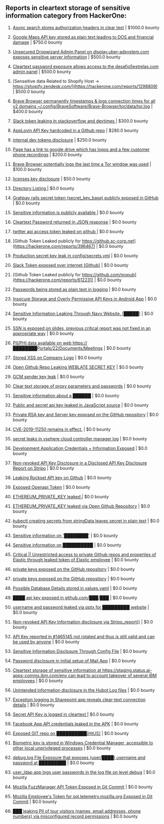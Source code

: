 ## Reports in cleartext storage of sensitive information category from HackerOne:

1. [Async search stores authorization headers in clear text](https://hackerone.com/reports/1042716) | $1000.0 bounty

2. [Google  Maps API key stored as plain text leading to DOS and financial damage](https://hackerone.com/reports/1093667) | $750.0 bounty

3. [Unsecured Dropwizard Admin Panel on display.uber-adsystem.com exposes sensitive server information](https://hackerone.com/reports/651355) | $500.0 bounty

4. [Cleartext password exposure allows access to the desafio5estrelas.com admin panel](https://hackerone.com/reports/344566) | $500.0 bounty

5. [Senseitive data Related to Shopify Host -> https://shopify.zendesk.com/](https://hackerone.com/reports/1298809) | $500.0 bounty

6. [Brave Browser permanently timestamps & logs connection times for all v2 domains ~/.config/BraveSoftware/Brave-Browser/tor/data/tor.log](https://hackerone.com/reports/1249056) | $400.0 bounty

7. [Slack token leaking in stackoverflow and devtimes ](https://hackerone.com/reports/448849) | $300.0 bounty

8. [AppLovin API Key hardcoded in a Github repo](https://hackerone.com/reports/674774) | $280.0 bounty

9. [internal dev tokens disclosure](https://hackerone.com/reports/1940443) | $250.0 bounty

10. [Page has a link to google drive which has logos and a few customer phone recordings](https://hackerone.com/reports/864712) | $200.0 bounty

11. [Brave Browser potentially logs the last time a Tor window was used](https://hackerone.com/reports/1024668) | $100.0 bounty

12. [licenses key disclosure](https://hackerone.com/reports/1079630) | $50.0 bounty

13. [Directory Listing ](https://hackerone.com/reports/223384) | $0.0 bounty

14. [Gratipay rails secret token (secret_key_base) publicly exposed in GitHub](https://hackerone.com/reports/262620) | $0.0 bounty

15. [Sensitive information is publicly available ](https://hackerone.com/reports/282475) | $0.0 bounty

16. [Cleartext Password returned in JSON response](https://hackerone.com/reports/215083) | $0.0 bounty

17. [twitter api access token leaked on github ](https://hackerone.com/reports/361089) | $0.0 bounty

18. [Github Token Leaked publicly for https://github.sc-corp.net](https://hackerone.com/reports/396467) | $0.0 bounty

19. [Production secret key leak in config/secrets.yml](https://hackerone.com/reports/456997) | $0.0 bounty

20. [Slack Token exposed over internet (Github)](https://hackerone.com/reports/386614) | $0.0 bounty

21. [Github Token Leaked publicly for https://github.com/mopub](https://hackerone.com/reports/612231) | $0.0 bounty

22. [Passwords being stored as plain text in logging](https://hackerone.com/reports/469668) | $0.0 bounty

23. [Insecure Storage and Overly Permissive  API Keys in Android App](https://hackerone.com/reports/753868) | $0.0 bounty

24. [Sensitive Information Leaking Through Navy Website. [█████]](https://hackerone.com/reports/812585) | $0.0 bounty

25. [SSN is exposed on slides, previous critical report was not fixed in an appropriate way](https://hackerone.com/reports/874017) | $0.0 bounty

26. [PII/PHI data available on web https://████████Portals/22/Documents/Meetings](https://hackerone.com/reports/877598) | $0.0 bounty

27. [Stored XSS on Company Logo](https://hackerone.com/reports/808167) | $0.0 bounty

28. [Open Github Repo Leaking WEBLATE SECRET KEY](https://hackerone.com/reports/942146) | $0.0 bounty

29. [GCM sender key leak](https://hackerone.com/reports/941590) | $0.0 bounty

30. [Clear text storage of proxy parameters and passwords](https://hackerone.com/reports/685990) | $0.0 bounty

31. [Sensitive information about a ██████](https://hackerone.com/reports/893970) | $0.0 bounty

32. [Public and secret api key leaked  in JavaScript source](https://hackerone.com/reports/983331) | $0.0 bounty

33. [Private RSA key and Server key exposed on the GitHub repository](https://hackerone.com/reports/876751) | $0.0 bounty

34. [CVE-2019-11250 remains in effect.](https://hackerone.com/reports/952771) | $0.0 bounty

35. [secret leaks in vsphere cloud controller manager log](https://hackerone.com/reports/966383) | $0.0 bounty

36. [Development Application Credentials + Information Exposed](https://hackerone.com/reports/1018413) | $0.0 bounty

37. [Non-revoked API Key Disclosure in a Disclosed API Key Disclosure Report on Stripo](https://hackerone.com/reports/1047125) | $0.0 bounty

38. [Leaking Rockset API key on Github](https://hackerone.com/reports/1094151) | $0.0 bounty

39. [Exposed Openapi Token](https://hackerone.com/reports/1132690) | $0.0 bounty

40. [ETHEREUM_PRIVATE_KEY leaked ](https://hackerone.com/reports/1183269) | $0.0 bounty

41. [ ETHEREUM_PRIVATE_KEY leaked via Open Github Repository](https://hackerone.com/reports/1133670) | $0.0 bounty

42. [kubectl creating secrets from stringData leaves secret in plain text](https://hackerone.com/reports/1102064) | $0.0 bounty

43. [Sensitive information on '████████'](https://hackerone.com/reports/1300591) | $0.0 bounty

44. [Sensitive information on ██████████](https://hackerone.com/reports/1300589) | $0.0 bounty

45. [Critical || Unrestricted access to private Github repos and properties of Elastic through leaked token of Elastic employee](https://hackerone.com/reports/1266188) | $0.0 bounty

46. [private keys exposed on the GitHub repository](https://hackerone.com/reports/1255869) | $0.0 bounty

47. [private keys exposed on the GitHub repository](https://hackerone.com/reports/1234531) | $0.0 bounty

48. [Possible Database Details stored in values.yaml](https://hackerone.com/reports/1199803) | $0.0 bounty

49. [████ api key exposed in github.com/███/███](https://hackerone.com/reports/1454965) | $0.0 bounty

50. [username and password leaked via pptx for █████████ website](https://hackerone.com/reports/1512199) | $0.0 bounty

51. [Non-revoked API Key Information disclosure via Stripo_report()](https://hackerone.com/reports/1613714) | $0.0 bounty

52. [API Key reported in #1465145 not rotated and thus is still valid and can be used by anyone](https://hackerone.com/reports/1591770) | $0.0 bounty

53. [Sensitive Information Disclosure Through Config File](https://hackerone.com/reports/1397788) | $0.0 bounty

54. [Password disclosure in initial setup of Mail App](https://hackerone.com/reports/1561471) | $0.0 bounty

55. [Cleartext storage of sensitive information at https://staging.status.ai-apps-comms.ibm.com/env can lead to account takeover  of several IBM employees](https://hackerone.com/reports/1670586) | $0.0 bounty

56. [Unintended information disclosure in the Hubot Log files](https://hackerone.com/reports/1394399) | $0.0 bounty

57. [Exception logging in Sharepoint app reveals clear-text connection details](https://hackerone.com/reports/1652903) | $0.0 bounty

58. [Secret API Key is logged in cleartext ](https://hackerone.com/reports/1662194) | $0.0 bounty

59. [Facebook App API credentials leaked in the APK](https://hackerone.com/reports/1641475) | $0.0 bounty

60. [Exposed GIT repo on ██████████[HtUS]](https://hackerone.com/reports/1629822) | $0.0 bounty

61. [Biometric key is stored in Windows Credential Manager, accessible to other local unprivileged processes](https://hackerone.com/reports/1874155) | $0.0 bounty

62. [debug.log File Exposure that exposes (user/████) username and password at █████████](https://hackerone.com/reports/2122938) | $0.0 bounty

63. [user_ldap app logs user passwords in the log file on level debug](https://hackerone.com/reports/2101165) | $0.0 bounty

64. [Mozilla FuzzManager API Token Exposed in Git Commit](https://hackerone.com/reports/2030076) | $0.0 bounty

65. [Mozilla Employee's Token for sql.telemetry.mozilla.org Exposed in Git Commit](https://hackerone.com/reports/2193815) | $0.0 bounty

66. [███ leaking PII of tour visitors (names, email addresses, phone numbers) via misconfigured record permissions](https://hackerone.com/reports/2294930) | $0.0 bounty

